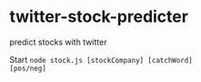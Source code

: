 twitter-stock-predicter
=======================

predict stocks with twitter

Start <code>node stock.js [stockCompany] [catchWord] [pos/neg]</code>